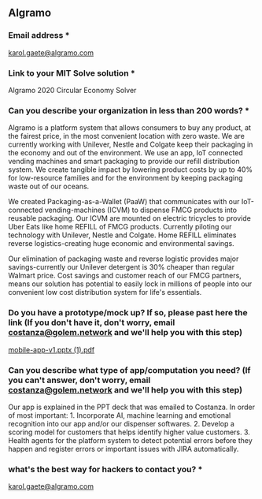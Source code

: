 ## Algramo

###  Email address *

karol.gaete@algramo.com

###  Link to your MIT Solve solution *

Algramo 2020 Circular Economy Solver  

###  Can you describe your organization in less than 200 words? *

Algramo is a platform system that allows consumers to buy any product, at the fairest price, in the most convenient location with zero waste. We are currently working with Unilever, Nestle and Colgate keep their packaging in the economy and out of the environment. We use an app, IoT connected vending machines and smart packaging to provide our refill distribution system. We create tangible impact by lowering product costs by up to 40% for low-resource families and for the environment by keeping packaging waste out of our oceans.  

We created Packaging-as-a-Wallet (PaaW) that communicates with our IoT-connected vending-machines (ICVM) to dispense FMCG products into reusable packaging. Our ICVM are mounted on electric tricycles to provide Uber Eats like home REFILL of FMCG products. Currently piloting our technology with Unilever, Nestle and Colgate. Home REFILL eliminates reverse logistics-creating huge economic and environmental savings.

Our elimination of packaging waste and reverse logistic provides major savings-currently our Unilever detergent is 30% cheaper than regular Walmart price. Cost savings and customer reach of our FMCG partners, means our solution has potential to easily lock in millions of people into our convenient low cost distribution system for life's essentials.

###  Do you have a prototype/mock up? If so, please past here the link (If you don't have it, don't worry, email costanza@golem.network and we'll help you with this step)

[mobile-app-v1.pptx (1).pdf](https://github.com/golemfactory/hackathons/files/6180818/mobile-app-v1.pptx.1.pdf)

### Can you describe what type of app/computation you need? (If you can't answer, don't worry, email costanza@golem.network and we'll help you with this step)

Our app is explained in the PPT deck that was emailed to Costanza. In order of most important: 1. Incorporate AI, machine learning and emotional recognition into our app and/or our dispenser softwares. 2. Develop a scoring model for customers that helps identify higher value customers. 3. Health agents for the platform system to detect potential errors before they happen and register errors or important issues with JIRA automatically. 

### what's the best way for hackers to contact you? *

karol.gaete@algramo.com
